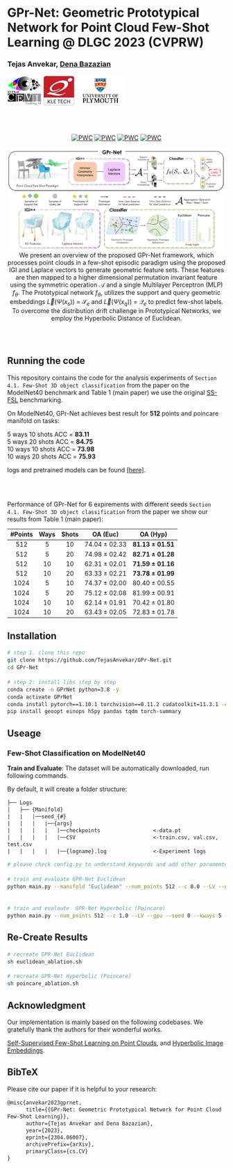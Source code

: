 # GPr-Net: Geometric Prototypical Network for Point Cloud Few-Shot Learning @ DLGC 2023 (CVPRW)

### Tejas Anvekar, [Dena Bazazian](https://denabazazian.github.io/)

<div align="left">
<a><img src="./assets/Images/cevi_logo.png"  height="70px" ></a>
<a><img src="./assets/Images/KLE_logo.jpg"  height="70px" ></a>
<a><img src="./assets/Images/university-of-plymouth-vector-logo.png"  height="70px" ></a>
</div>

<br><br>

<div align="center"> 

[![PWC](https://img.shields.io/endpoint.svg?url=https://paperswithcode.com/badge/gpr-net-geometric-prototypical-network-for/few-shot-3d-point-cloud-classification-on-3)](https://paperswithcode.com/sota/few-shot-3d-point-cloud-classification-on-3?p=gpr-net-geometric-prototypical-network-for) [![PWC](https://img.shields.io/endpoint.svg?url=https://paperswithcode.com/badge/gpr-net-geometric-prototypical-network-for/few-shot-3d-point-cloud-classification-on-4)](https://paperswithcode.com/sota/few-shot-3d-point-cloud-classification-on-4?p=gpr-net-geometric-prototypical-network-for) [![PWC](https://img.shields.io/endpoint.svg?url=https://paperswithcode.com/badge/gpr-net-geometric-prototypical-network-for/few-shot-3d-point-cloud-classification-on-1)](https://paperswithcode.com/sota/few-shot-3d-point-cloud-classification-on-1?p=gpr-net-geometric-prototypical-network-for) [![PWC](https://img.shields.io/endpoint.svg?url=https://paperswithcode.com/badge/gpr-net-geometric-prototypical-network-for/few-shot-3d-point-cloud-classification-on-2)](https://paperswithcode.com/sota/few-shot-3d-point-cloud-classification-on-2?p=gpr-net-geometric-prototypical-network-for)

<!-- <a href="https://pytorch.org/get-started/locally/"><img alt="PyTorch" src="https://img.shields.io/badge/PyTorch-ee4c2c?logo=pytorch&logoColor=white"></a> -->


![teaser](./assets/Images/Main.png)
We present an overview of the proposed GPr-Net framework, which processes point clouds in a few-shot episodic paradigm using the proposed IGI and Laplace vectors to generate geometric feature sets. These features are then mapped to a higher dimensional permutation invariant feature using the symmetric operation $\mathcal{A}$ and a single Multilayer Perceptron (MLP) $f_{\theta}$. The Prototypical network $f_{\theta}$, utilizes the support and query geometric embeddings $\vec{L}(\Psi(x_s))$ = $\mathcal{S}_e$ and $\vec{L}(\Psi(x_q))$ = $\mathcal{Q}_e$ to predict few-shot labels. To overcome the distribution drift challenge in Prototypical Networks, we employ the Hyperbolic Distance of Euclidean.






</div>
<br><br>

<!-- [[Project Webpage](https://nekrasov.dev/mix3d)] [[arXiv](https://arxiv.org/abs/2110.02210)] [[Video](https://mix3d-demo.nekrasov.dev/)] -->



## Running the code
This repository contains the code for the analysis experiments of `Section 4.1. Few-Shot 3D object classification` from the paper
on the ModelNet40 benchmark and Table 1 (main paper) we use the original [SS-FSL](https://github.com/charusharma1991/SSL_PointClouds) benchmarking.


On ModelNet40, GPr-Net achieves best result for **512** points and poincare manifold on tasks: 

5 ways 10 shots    ACC = **83.11**  <br> 
5 ways 20 shots    ACC = **84.75**  <br>
10 ways 10 shots   ACC = **73.98**  <br>
10 ways 20 shots   ACC = **75.93**  <br>

logs and pretrained models can be found [[here]](https://github.com/TejasAnvekar/GPr-Net/tree/master/logs).


<br><br>

Performance of GPr-Net for 6 expirements with different seeds `Section 4.1. Few-Shot 3D object classification` from the paper we show our results from Table 1 (main paper):

|#Points | Ways | Shots | OA (Euc) | OA (Hyp)
|:--:|:--:|:--:|:--:|:--:|
|512|5|10|74.04 ± 02.33|**81.13 ± 01.51**
|512|5|20|74.98 ± 02.42|**82.71 ± 01.28**
|512|10|10|62.31 ± 02.01|**71.59 ± 01.16**
|512|10|20|63.33 ± 02.21|**73.78 ± 01.99**
|1024|5|10|74.37 ± 02.00|80.40 ± 00.55
|1024|5|20|75.12 ± 02.08|81.99 ± 00.91
|1024|10|10|62.14 ± 01.91|70.42 ± 01.80
|1024|10|20|63.43 ± 02.05|72.83 ± 01.78




## Installation

```bash
# step 1. clone this repo
git clone https://github.com/TejasAnvekar/GPr-Net.git
cd GPr-Net

# step 2: install libs step by step
conda create -n GPrNet python=3.8 -y
conda activate GPrNet
conda install pytorch==1.10.1 torchvision==0.11.2 cudatoolkit=11.3.1 -c pytorch -y
pip install geoopt einops h5py pandas tqdm torch-summary
```


## Useage

### Few-Shot Classification on ModelNet40
**Train and Evaluate**: The dataset will be automatically downloaded, run following commands.

By default, it will create a folder structure:
```
├── Logs
│   ├── {Manifold}
|   |   |──seed_{#}
|   |   |   |──{args}
|   |   |   |   |──checkpoints                 <-data.pt 
|   |   |   |   |──CSV                         <-train.csv, val.csv, test.csv
|   |   |   |   |──{logname}.log               <-Experiment logs

```


```bash
# please check config.py to understand keywords and add other paramemters as you wish.

# train and evaluate GPR-Net Euclidean
python main.py --manifold "Euclidean" --num_points 512 --c 0.0 --LV --gpu --seed 0 --kways 5 --TrS 10 --TS 10 --TrQ 20 --TQ 20 --TrE 4 --TE 300  --logname "Euclidean_GPr-Net.log"


# train and evalaute  GPR-Net Hyperbolic (Poincare)
python main.py --num_points 512 --c 1.0 --LV --gpu --seed 0 --kways 5 --TrS 10 --TS 10 --TrQ 20 --TQ 20 --TrE 4 --TE 300
```

## Re-Create Results 
```bash
# recreate GPR-Net Euclidean
sh euclidean_ablation.sh

# recreate GPR-Net Hyperbolic (Poincare)
sh poincare_ablation.sh
```


## Acknowledgment

Our implementation is mainly based on the following codebases. We gratefully thank the authors for their wonderful works.

[Self-Supervised Few-Shot Learning on Point Clouds](https://github.com/charusharma1991/SSL_PointClouds), and
[Hyperbolic Image Embeddings](https://github.com/leymir/hyperbolic-image-embeddings).



## BibTeX
Please cite our paper if it is helpful to your research:
```
@misc{anvekar2023gprnet,
      title={{GPr-Net: Geometric Prototypical Network for Point Cloud Few-Shot Learning}}, 
      author={Tejas Anvekar and Dena Bazazian},
      year={2023},
      eprint={2304.06007},
      archivePrefix={arXiv},
      primaryClass={cs.CV}
}
```